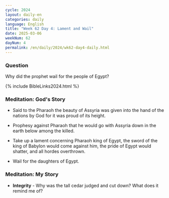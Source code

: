 ```yaml
---
cycle: 2024
layout: daily-en
categories: daily
language: English
title: "Week 62 Day 4: Lament and Wail"
date: 2025-03-06
weekNum: 62
dayNum: 4
permalink: /en/daily/2024/wk62-day4-daily.html
---
```


### Question     
Why did the prophet wail for the people of Egypt?

{% include BibleLinks2024.html %}

### Meditation: God's Story   
+ Said to the Pharaoh the beauty of Assyria was given into the hand of the nations by God for it was proud of its height.  

+ Prophesy against Pharaoh that he would go with Assyria down in the earth below among the killed. 

+ Take up a lament concerning Pharaoh king of Egypt, the sword of the king of Babylon would come against him, the pride of Egypt would shatter, and all hordes overthrown. 

+ Wail for the daughters of Egypt. 

### Meditation: My Story   
+ **Integrity** - Why was the tall cedar judged and cut down? What does it remind me of? 
